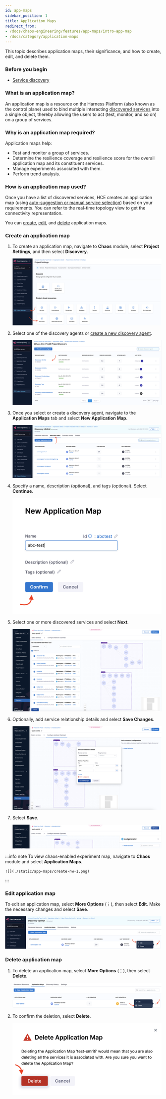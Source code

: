 ```yaml
---
id: app-maps
sidebar_position: 1
title: Application Maps
redirect_from:
- /docs/chaos-engineering/features/app-maps/intro-app-map
- /docs/category/application-maps
---
```


This topic describes application maps, their significance, and how to create, edit, and delete them.

### Before you begin

- [Service discovery](/docs/chaos-engineering/concepts/explore-concepts/service-discovery)

### What is an application map?

An application map is a resource on the Harness Platform (also known as the control plane) used to bind multiple interacting [discovered services](/docs/chaos-engineering/concepts/explore-concepts/service-discovery) into a single object, thereby allowing the users to act (test, monitor, and so on) on a group of services.

### Why is an application map required?

Application maps help:

- Test and monitor a group of services.
- Determine the resilience coverage and resilience score for the overall application map and its constituent services.
- Manage experiments associated with them.
- Perform trend analysis.

### How is an application map used?

Once you have a list of discovered services, HCE creates an application map (using [auto-suggestion or manual service selection](/docs/chaos-engineering/getting-started/onboarding/guided-onboarding#create-application-maps)) based on your requirements. You can refer to the real-time topology view to get the connectivity representation.

You can [create](#create-application-map), [edit](#edit-application-map), and [delete](#delete-application-map) application maps.

### Create an application map

1. To create an application map, navigate to **Chaos** module, select **Project Settings**, and then select **Discovery**.

    ![](./static/app-maps/create-agent-1.png)

2. Select one of the discovery agents or [create a new discovery agent](/docs/chaos-engineering/concepts/explore-concepts/service-discovery#customize-discovery-agent).

    ![](./static/app-maps/select-agent-2.png)

3. Once you select or create a discovery agent, navigate to the **Application Maps** tab and select **New Application Map**.

    ![](./static/app-maps/navigate-3.png)

4. Specify a name, description (optional), and tags (optional). Select **Continue**.

    ![](./static/app-maps/name-np-2.png)

5. Select one or more discovered services and select **Next**.

    ![](./static/app-maps/select-service-3.png)

6. Optionally, add service relationship details and select **Save Changes**.

    ![](./static/app-maps/service-rel-4.png)

7. Select **Save**.

    ![](./static/app-maps/save-nw-5.png)

:::info note
To view chaos-enabled experiment map, navigate to **Chaos** module and select **Application Maps**.

    ![](./static/app-maps/create-nw-1.png)

:::

### Edit application map

To edit an application map, select **More Options** (&vellip;), then select **Edit**. Make the necessary changes and select **Save**.

![](./static/app-maps/edit-8.png)

### Delete application map

1. To delete an application map, select **More Options** (&vellip;), then select **Delete**.

    ![](./static/app-maps/delete-6.png)

2. To confirm the deletion, select **Delete**.

    ![](./static/app-maps/confirm-delete-7.png)

